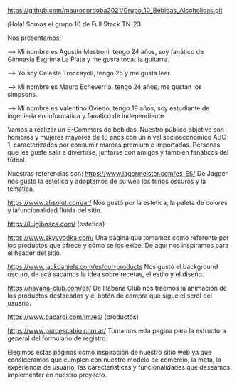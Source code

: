 https://github.com/maurocordoba2021/Grupo_10_Bebidas_Alcoholicas.git

¡Hola! Somos el grupo 10 de Full Stack TN-23

Nos presentamos: 

--> Mi nombre es Agustín Mestroni, tengo 24 años, soy fanático de Gimnasia Esgrima La Plata y me gusta tocar la guitarra.

--> Yo soy Celeste Troccayoli, tengo 25 y me gusta leer.

--> Mi nombre es Mauro Echeverria, tengo 24 años, me gustan los simpsons.

--> Mi nombre es Valentino Oviedo, tengo 19 años, soy estudiante de ingenieria en informatica y fanatico de independiente



Vamos a realizar un E-Commers de bebidas. Nuestro público objetivo son hombres y mujeres mayores de 18 años con un nivel socioeconómico ABC 1, caracterizados por consumir marcas premium e importadas. Personas que les guste salir a divertirse, juntarse con amigos y también fanáticos del fútbol.


Nuestras referencias son:
https://www.jagermeister.com/es-ES/ 
De Jagger nos gusto la estética y adoptamos de su web los tonos oscuros y la temática.

https://www.absolut.com/ar/ 
Nos gustó por la estetica, la paleta de colores y lafuncionalidad fluida del sitio.

https://luigibosca.com/ (estetica)


https://www.skyyvodka.com/
Una página que tomamos como referente por los productos que ofrece y cómo se los exibe. De aquí nos inspiramos para el header del sitio.

https://www.jackdaniels.com/es/our-products
Nos gustó el background oscuro, de acá sacamos la idea sobre recetas, el estilo y  el diseño.


https://havana-club.com/es/ 
De Habana Club nos traemos la animación de los productos destacados y el botón de compra que sigue el scrol del usuario.

https://www.bacardi.com/lm/es/  (productos)


https://www.puroescabio.com.ar/
Tomamos esta pagina para la estructura general del formulario de registro.

Elegimos estas páginas como inspiración de nuestro sitio web ya que consideramos que cumplen con nuestro modelo de comercio, la meta, la experiencia de usuario, las caracteristicas y funcionalidades que deseamos implementar en nuestro proyecto.